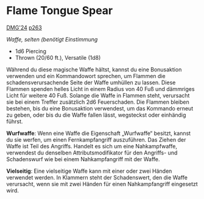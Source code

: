 # Flame Tongue Spear

[DMG'24](https://5e.tools/book.html#XDMG,page:263 "Dungeon Master’s Guide (2024)") [p263](https://5e.tools/book.html#XDMG,page:263 "Page 263")

_Waffe, selten (benötigt Einstimmung_

- 1d6 Piercing
- Thrown (20/60 ft.), Versatile (1d8)

Während du diese magische Waffe hältst, kannst du eine Bonusaktion verwenden und ein Kommandowort sprechen, um Flammen die schadensverursachende Seite der Waffe umhüllen zu lassen. Diese Flammen spenden helles Licht in einem Radius von 40 Fuß und dämmriges Licht für weitere 40 Fuß. Solange die Waffe in Flammen steht, verursacht sie bei einem Treffer zusätzlich 2d6 Feuerschaden. Die Flammen bleiben bestehen, bis du eine Bonusaktion verwendest, um das Kommando erneut zu geben, oder bis du die Waffe fallen lässt, wegsteckst oder einhändig führst.

**Wurfwaffe**: Wenn eine Waffe die Eigenschaft „Wurfwaffe“ besitzt, kannst du sie werfen, um einen Fernkampfangriff auszuführen. Das Ziehen der Waffe ist Teil des Angriffs. Handelt es sich um eine Nahkampfwaffe, verwendest du denselben Attributsmodifikator für den Angriffs- und Schadenswurf wie bei einem Nahkampfangriff mit der Waffe.

**Vielseitig**: Eine vielseitige Waffe kann mit einer oder zwei Händen verwendet werden. In Klammern steht der Schadenswert, den die Waffe verursacht, wenn sie mit zwei Händen für einen Nahkampfangriff eingesetzt wird.
